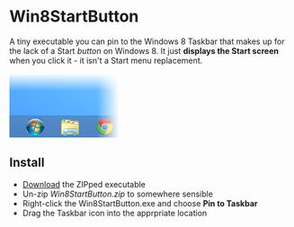 # Win8StartButton

A tiny executable you can pin to the Windows 8 Taskbar that makes up for the lack of a Start *button* on Windows 8. It just **displays the Start screen** when you click it - it isn't a Start menu replacement.

![Screen shot](https://github.com/duncansmart/Win8StartButton/blob/master/Screenshot.png?raw=true)

## Install

* [Download](https://github.com/downloads/duncansmart/Win8StartButton/Win8StartButton.zip) the ZIPped executable
* Un-zip *Win8StartButton.zip* to somewhere sensible
* Right-click the Win8StartButton.exe and choose **Pin to Taskbar**
* Drag the Taskbar icon into the apprpriate location
